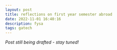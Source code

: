 ```yaml
---
layout: post
title: reflections on first year semester abroad 
date: 2022-11-01 16:40:16
description: fysa
tags: gatech
---
```


*Post still being drafted - stay tuned!*
